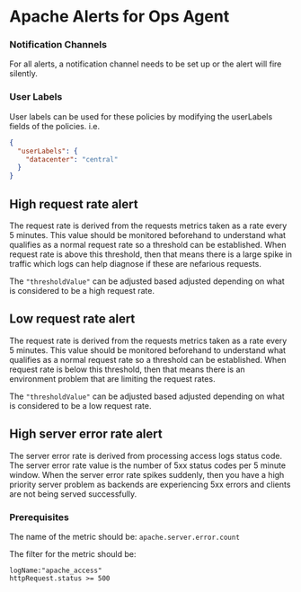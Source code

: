 # Apache Alerts for Ops Agent

### Notification Channels
For all alerts, a notification channel needs to be set up or the alert will fire silently.

### User Labels
User labels can be used for these policies by modifying the userLabels fields of the policies. i.e.

```json
{ 
  "userLabels": {
    "datacenter": "central"
  }
}
```

## High request rate alert
The request rate is derived from the requests metrics taken as a rate every 5 minutes. This value should be monitored beforehand to understand what qualifies as a normal request rate so a threshold can be established. When request rate is above this threshold, then that means there is a large spike in traffic which logs can help diagnose if these are nefarious requests.

The `"thresholdValue"` can be adjusted based adjusted depending on what is considered to be a high request rate.

## Low request rate alert
The request rate is derived from the requests metrics taken as a rate every 5 minutes. This value should be monitored beforehand to understand what qualifies as a normal request rate so a threshold can be established. When request rate is below this threshold, then that means there is an environment problem that are limiting the request rates.

The `"thresholdValue"` can be adjusted based adjusted depending on what is considered to be a low request rate.

## High server error rate alert
The server error rate is derived from processing access logs status code. The server error rate value is the number of 5xx status codes per 5 minute window. When the server error rate spikes suddenly, then you have a high priority server problem as backends are experiencing 5xx errors and clients are not being served successfully.

### Prerequisites

The name of the metric should be:
`apache.server.error.count`

The filter for the metric should be:
```
logName:"apache_access"
httpRequest.status >= 500
```
